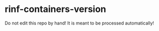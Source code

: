 # rinf-containers-version
Do not edit this repo by hand! It is meant to be processed automatically!
